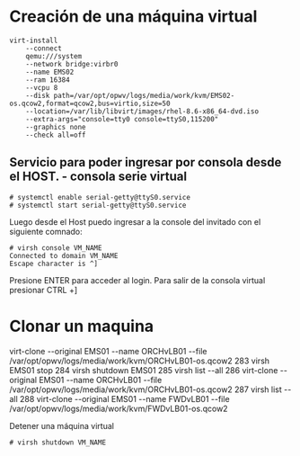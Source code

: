 # Creación de una máquina virtual


```
virt-install 
    --connect 
    qemu:///system 
    --network bridge:virbr0 
    --name EMS02 
    --ram 16384 
    --vcpu 8 
    --disk path=/var/opt/opwv/logs/media/work/kvm/EMS02-os.qcow2,format=qcow2,bus=virtio,size=50 
    --location=/var/lib/libvirt/images/rhel-8.6-x86_64-dvd.iso 
    --extra-args="console=tty0 console=ttyS0,115200" 
    --graphics none 
    --check all=off
```

## Servicio para poder ingresar por consola desde el HOST. - consola serie virtual

```
# systemctl enable serial-getty@ttyS0.service 
# systemctl start serial-getty@ttyS0.service 
```
Luego desde el Host puedo ingresar a la console del invitado con el siguiente comnado:
```
# virsh console VM_NAME
Connected to domain VM_NAME 
Escape character is ^] 
```
Presione ENTER para acceder al login.
Para salir de la consola virtual presionar CTRL +]

# Clonar un maquina
virt-clone --original EMS01 --name ORCHvLB01 --file /var/opt/opwv/logs/media/work/kvm/ORCHvLB01-os.qcow2
  283  virsh EMS01 stop
  284  virsh shutdown EMS01
  285  virsh list --all
  286  virt-clone --original EMS01 --name ORCHvLB01 --file /var/opt/opwv/logs/media/work/kvm/ORCHvLB01-os.qcow2
  287  virsh list --all
  288  virt-clone --original EMS01 --name FWDvLB01 --file /var/opt/opwv/logs/media/work/kvm/FWDvLB01-os.qcow2




Detener una máquina virtual
```
# virsh shutdown VM_NAME
```
